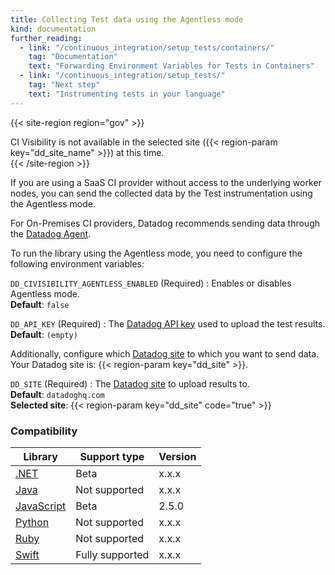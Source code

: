 ```yaml
---
title: Collecting Test data using the Agentless mode
kind: documentation
further_reading:
  - link: "/continuous_integration/setup_tests/containers/"
    tag: "Documentation"
    text: "Forwarding Environment Variables for Tests in Containers"
  - link: "/continuous_integration/setup_tests/"
    tag: "Next step"
    text: "Instrumenting tests in your language"
---
```


{{< site-region region="gov" >}}
<div class="alert alert-warning">CI Visibility is not available in the selected site ({{< region-param key="dd_site_name" >}}) at this time.</div>
{{< /site-region >}}

If you are using a SaaS CI provider without access to the underlying worker nodes, you can send the collected data by the Test instrumentation using the Agentless mode.

For On-Premises CI providers, Datadog recommends sending data through the [Datadog Agent][1].

To run the library using the Agentless mode, you need to configure the following environment variables:

`DD_CIVISIBILITY_AGENTLESS_ENABLED` (Required)
: Enables or disables Agentless mode.<br/>
**Default**: `false`

`DD_API_KEY` (Required)
: The [Datadog API key][2] used to upload the test results.<br/>
**Default**: `(empty)`

Additionally, configure which [Datadog site][3] to which you want to send data. Your Datadog site is: {{< region-param key="dd_site" >}}.

`DD_SITE` (Required)
: The [Datadog site][3] to upload results to.<br/>
**Default**: `datadoghq.com`<br/>
**Selected site**: {{< region-param key="dd_site" code="true" >}}

### Compatibility

| Library         | Support type    | Version |
|-----------------|-----------------|---------|
| [.NET][4]       | Beta            | x.x.x   |
| [Java][5]       | Not supported   | x.x.x   |
| [JavaScript][6] | Beta            | 2.5.0   |
| [Python][7]     | Not supported   | x.x.x   |
| [Ruby][8]       | Not supported   | x.x.x   |
| [Swift][9]      | Fully supported | x.x.x   |

[1]: /continuous_integration/setup_tests/agent
[2]: https://app.datadoghq.com/organization-settings/api-keys
[3]: /getting_started/site/
[4]: /continuous_integration/setup_tests/dotnet
[5]: /continuous_integration/setup_tests/java
[6]: /continuous_integration/setup_tests/javascript
[7]: /continuous_integration/setup_tests/python
[8]: /continuous_integration/setup_tests/ruby
[9]: /continuous_integration/setup_tests/swift
